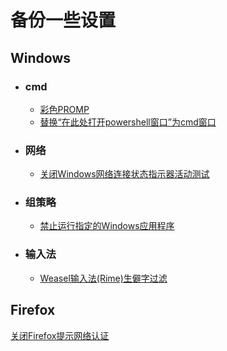 # 备份一些设置

## Windows
   * ### cmd
     * [彩色PROMP](https://github.com/hosxy/Settings/blob/master/Windows/cmd/彩色PROMPT.md)
     * [替换“在此处打开powershell窗口”为cmd窗口](https://github.com/hosxy/Settings/blob/master/Windows/cmd/替换“在此处打开powershell窗口”为cmd窗口.md)
     
   * ### 网络
     * [关闭Windows网络连接状态指示器活动测试](https://github.com/hosxy/Settings/blob/master/Windows/Internet/关闭Windows网络连接状态指示器活动测试.md)
     
   * ### 组策略
     * [禁止运行指定的Windows应用程序](https://github.com/hosxy/Settings/blob/master/Windows/Group%20Policy/禁止运行指定的Windows应用程序.md)
     
   * ### 输入法
     * [Weasel输入法(Rime)生僻字过滤](https://github.com/hosxy/Settings/blob/master/Windows/Input%20method/Weasel输入法(Rime)生僻字过滤.md)
    
   
  
## Firefox 
  [关闭Firefox提示网络认证](https://github.com/hosxy/Settings/blob/master/Firefox/关闭Firefox提示网络认证.md)
  
  
